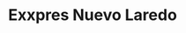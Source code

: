 ---
title: "Exxpres Nuevo Laredo"
url: /ecatepec-de-morelos/exxpres-nuevo-laredo/
shop: comodidad
---